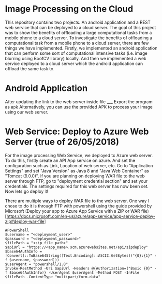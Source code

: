 # Image Processing on the Cloud
This repository contains two projects. An android application and a REST web service that can be deployed to a cloud server.
The goal of this project was to show the benefits of offloading a large computational tasks from a mobile phone to a cloud server. To investigate the benefits of offloading a computational task from a mobile phone to a cloud server, there are few things we have implemented. Firstly, we implemented an android application that can perform some sort of computational intensive tasks (i.e. image blurring using BoofCV library) locally. And then we implemented a web service deployed to a cloud server which the android application can offload the same task to.

# Android Application 
After updating the link to the web server inside file ___
Export the program as apk
Alternatively, you can use the provided APK to process your image using our web server.

# Web Service: Deploy to Azure Web Server (true of 26/05/2018)
For the image processing Web Service, we deployed to Azure web server. 
To do this, firstly create an API App service on azure. And set the configuration such as Link, Location of web server, etc.
Go to "Application Settings" and set "Java Version" as Java 8 and "Java Web Container" as "Tomcat (9.0.0)".
If you are planning on deploying WAR file to the web server through FTP, go to "deployment credential section" and set your credentials.
The settings required for this web server has now been set. Now lets go deploy it!

There are multiple ways to deploy WAR file to the web server.
One way I chose to do it is through FTP with powershell using the guide provided by Microsoft (Deploy your app to Azure App Service with a ZIP or WAR file)[https://docs.microsoft.com/en-us/azure/app-service/app-service-deploy-zip#deploy-war-file]

```
#PowerShell
$username = "<deployment_user>"
$password = "<deployment_password>"
$filePath = "<zip_file_path>"
$apiUrl = "https://<app_name>.scm.azurewebsites.net/api/zipdeploy"
$base64AuthInfo = [Convert]::ToBase64String([Text.Encoding]::ASCII.GetBytes(("{0}:{1}" -f $username, $password)))
$userAgent = "powershell/1.0"
Invoke-RestMethod -Uri $apiUrl -Headers @{Authorization=("Basic {0}" -f $base64AuthInfo)} -UserAgent $userAgent -Method POST -InFile $filePath -ContentType "multipart/form-data"
```

